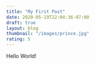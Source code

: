 ```yaml
---
title: "My First Post"
date: 2020-05-19T22:04:36-07:00
draft: true
layout: blog
thumbnail: "/images/prince.jpg"
rating: 5
---
```


Hello World!
